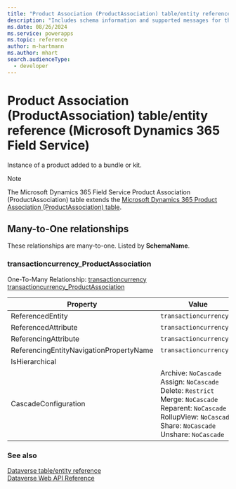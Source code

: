 ```yaml
---
title: "Product Association (ProductAssociation) table/entity reference (Microsoft Dynamics 365 Field Service)"
description: "Includes schema information and supported messages for the Product Association (ProductAssociation) table/entity with Microsoft Dynamics 365 Field Service."
ms.date: 08/26/2024
ms.service: powerapps
ms.topic: reference
author: m-hartmann
ms.author: mhart
search.audienceType: 
  - developer
---
```


# Product Association (ProductAssociation) table/entity reference (Microsoft Dynamics 365 Field Service)

Instance of a product added to a bundle or kit.

> [!NOTE]
> The Microsoft Dynamics 365 Field Service Product Association (ProductAssociation) table extends the [Microsoft Dynamics 365 Product Association (ProductAssociation) table](/dynamics365/developer/entities/productassociation).




## Many-to-One relationships

These relationships are many-to-one. Listed by **SchemaName**.

### <a name="BKMK_transactioncurrency_ProductAssociation"></a> transactioncurrency_ProductAssociation

One-To-Many Relationship: [transactioncurrency transactioncurrency_ProductAssociation](transactioncurrency.md#BKMK_transactioncurrency_ProductAssociation)

|Property|Value|
|---|---|
|ReferencedEntity|`transactioncurrency`|
|ReferencedAttribute|`transactioncurrencyid`|
|ReferencingAttribute|`transactioncurrencyid`|
|ReferencingEntityNavigationPropertyName|`transactioncurrencyid`|
|IsHierarchical||
|CascadeConfiguration|Archive: `NoCascade`<br />Assign: `NoCascade`<br />Delete: `Restrict`<br />Merge: `NoCascade`<br />Reparent: `NoCascade`<br />RollupView: `NoCascade`<br />Share: `NoCascade`<br />Unshare: `NoCascade`|



### See also

[Dataverse table/entity reference](../about-entity-reference.md)  
[Dataverse Web API Reference](/power-apps/developer/data-platform/webapi/reference/about)   


